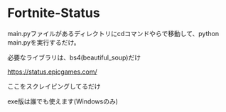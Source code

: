 # Fortnite-Status

main.pyファイルがあるディレクトリにcdコマンドやらで移動して、python main.pyを実行するだけ。

必要なライブラリは、bs4(beautiful_soup)だけ

https://status.epicgames.com/

ここをスクレイピングしてるだけ

exe版は誰でも使えます(Windowsのみ)
